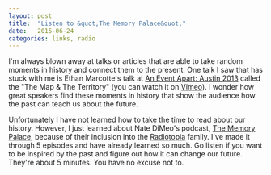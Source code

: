 ```yaml
---
layout: post
title:  "Listen to &quot;The Memory Palace&quot;"
date:   2015-06-24
categories: links, radio
---
```

I'm always blown away at talks or articles that are able to take random moments in history and connect them to the present. One talk I saw that has stuck with me is Ethan Marcotte's talk at [An Event Apart: Austin 2013](http://aneventapart.com/event/austin-2013) called the "The Map & The Territory" (you can watch it on [Vimeo](https://vimeo.com/120164988 "The Map & The Territory")). I wonder how great speakers find these moments in history that show the audience how the past can teach us about the future.

Unfortunately I have not learned how to take the time to read about our history. However, I just learned about Nate DiMeo's podcast, [The Memory Palace](http://thememorypalace.us/ "The Memory Palace"), because of their inclusion into the [Radiotopia](http://www.radiotopia.fm/ "Radiotopia") family. I've made it through 5 episodes and have already learned so much. Go listen if you want to be inspired by the past and figure out how it can change our future. They're about 5 minutes. You have no excuse not to.
